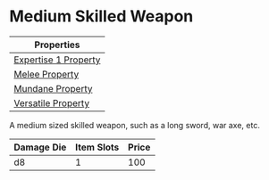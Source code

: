 # Medium Skilled Weapon

| Properties                                                                 |
| -------------------------------------------------------------------------- |
| [Expertise 1 Property](../../Weapon%20Properties/Expertise%20X%20Property.md) |
| [Melee Property](../../Weapon%20Properties/Melee%20Property.md)               |
| [Mundane Property](../../Material%20Properties/Mundane%20Property.md)   |
| [Versatile Property](../../Weapon%20Properties/Versatile%20Property.md)       |

A medium sized skilled weapon, such as a long sword, war axe, etc.

| Damage Die | Item Slots | Price |
| ---------- | ---------- | ----- |
| d8         | 1          | 100   |
